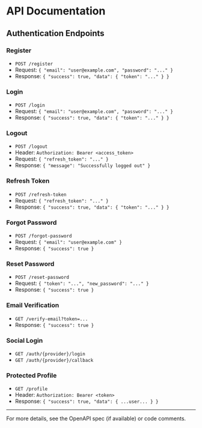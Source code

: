 # API Documentation

## Authentication Endpoints

### Register
- `POST /register`
- Request: `{ "email": "user@example.com", "password": "..." }`
- Response: `{ "success": true, "data": { "token": "..." } }`

### Login
- `POST /login`
- Request: `{ "email": "user@example.com", "password": "..." }`
- Response: `{ "success": true, "data": { "token": "..." } }`

### Logout
- `POST /logout`
- Header: `Authorization: Bearer <access_token>`
- Request: `{ "refresh_token": "..." }`
- Response: `{ "message": "Successfully logged out" }`

### Refresh Token
- `POST /refresh-token`
- Request: `{ "refresh_token": "..." }`
- Response: `{ "success": true, "data": { "token": "..." } }`

### Forgot Password
- `POST /forgot-password`
- Request: `{ "email": "user@example.com" }`
- Response: `{ "success": true }`

### Reset Password
- `POST /reset-password`
- Request: `{ "token": "...", "new_password": "..." }`
- Response: `{ "success": true }`

### Email Verification
- `GET /verify-email?token=...`
- Response: `{ "success": true }`

### Social Login
- `GET /auth/{provider}/login`
- `GET /auth/{provider}/callback`

### Protected Profile
- `GET /profile`
- Header: `Authorization: Bearer <token>`
- Response: `{ "success": true, "data": { ...user... } }`

---
For more details, see the OpenAPI spec (if available) or code comments.

